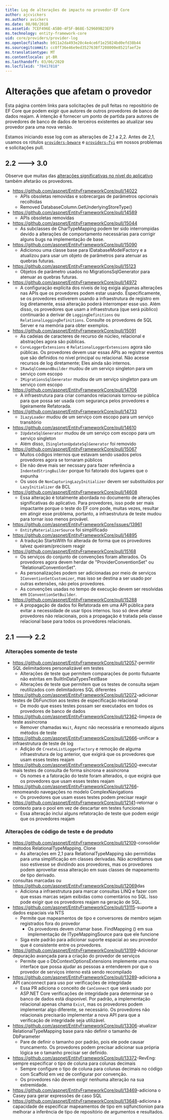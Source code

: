 ```yaml
---
title: Log de alterações de impacto no provedor-EF Core
author: ajcvickers
ms.author: avickers
ms.date: 08/08/2018
ms.assetid: 7CEF496E-A5B0-4F5F-B68E-529609B23EF9
ms.technology: entity-framework-core
uid: core/providers/provider-log
ms.openlocfilehash: b911a2da493e20c4e4ce6f1e25024bd0efd38b44
ms.sourcegitcommit: cc0ff36e46e9ed3527638f7208000e8521faef2e
ms.translationtype: MT
ms.contentlocale: pt-BR
ms.lasthandoff: 03/06/2020
ms.locfileid: "78417818"
---
```

# <a name="provider-impacting-changes"></a>Alterações que afetam o provedor

Esta página contém links para solicitações de pull feitas no repositório de EF Core que podem exigir que autores de outros provedores de banco de dados reajam. A intenção é fornecer um ponto de partida para autores de provedores de banco de dados de terceiros existentes ao atualizar seu provedor para uma nova versão.

Estamos iniciando esse log com as alterações de 2,1 a 2,2. Antes de 2,1, usamos os rótulos [`providers-beware`](https://github.com/aspnet/EntityFrameworkCore/labels/providers-beware) e [`providers-fyi`](https://github.com/aspnet/EntityFrameworkCore/labels/providers-fyi) em nossos problemas e solicitações pull.

## <a name="22-----30"></a>2.2 ---> 3.0

Observe que muitas das [alterações significativas no nível do aplicativo](../what-is-new/ef-core-3.0/breaking-changes.md) também afetarão os provedores.

* <https://github.com/aspnet/EntityFrameworkCore/pull/14022>
  * APIs obsoletas removidas e sobrecargas de parâmetros opcionais recolhidas
  * Removed DatabaseColumn.GetUnderlyingStoreType()
* <https://github.com/aspnet/EntityFrameworkCore/pull/14589>
  * APIs obsoletas removidas
* <https://github.com/aspnet/EntityFrameworkCore/pull/15044>
  * As subclasses de CharTypeMapping podem ter sido interrompidas devido a alterações de comportamento necessárias para corrigir alguns bugs na implementação de base.
* <https://github.com/aspnet/EntityFrameworkCore/pull/15090>
  * Adicionou uma classe base para IDatabaseModelFactory e a atualizou para usar um objeto de parâmetros para atenuar as quebras futuras.
* <https://github.com/aspnet/EntityFrameworkCore/pull/15123>
  * Objetos de parâmetro usados no MigrationsSqlGenerator para atenuar as quebras futuras.
* <https://github.com/aspnet/EntityFrameworkCore/pull/14972>
  * A configuração explícita dos níveis de log exigia algumas alterações nas APIs que os provedores podem estar usando. Especificamente, se os provedores estiverem usando a infraestrutura de registro em log diretamente, essa alteração poderá interromper esse uso. Além disso, os provedores que usam a infraestrutura (que será público) continuarão a derivar de `LoggingDefinitions` ou `RelationalLoggingDefinitions`. Consulte os provedores de SQL Server e na memória para obter exemplos.
* <https://github.com/aspnet/EntityFrameworkCore/pull/15091>
  * As cadeias de caracteres de recurso de núcleo, relacional e abstrações agora são públicas.
  * `CoreLoggerExtensions` e `RelationalLoggerExtensions` agora são públicas. Os provedores devem usar essas APIs ao registrar eventos que são definidos no nível principal ou relacional. Não acesse recursos de log diretamente; Eles ainda são internos.
  * `IRawSqlCommandBuilder` mudou de um serviço singleton para um serviço com escopo
  * `IMigrationsSqlGenerator` mudou de um serviço singleton para um serviço com escopo
* <https://github.com/aspnet/EntityFrameworkCore/pull/14706>
  * A infraestrutura para criar comandos relacionais tornou-se pública para que possa ser usada com segurança pelos provedores e ligeiramente Refatorada.
* <https://github.com/aspnet/EntityFrameworkCore/pull/14733>
  * `ILazyLoader` mudou de um serviço com escopo para um serviço transitório
* <https://github.com/aspnet/EntityFrameworkCore/pull/14610>
  * `IUpdateSqlGenerator` mudou de um serviço com escopo para um serviço singleton
  * Além disso, `ISingletonUpdateSqlGenerator` foi removido
* <https://github.com/aspnet/EntityFrameworkCore/pull/15067>
  * Muitos códigos internos que estavam sendo usados pelos provedores agora se tornaram públicos
  * Ele não deve mais ser necssary para fazer referência a `IndentedStringBuilder` porque foi fatorado dos lugares que o expunha
  * Os usos de `NonCapturingLazyInitializer` devem ser substituídos por `LazyInitializer` da BCL
* <https://github.com/aspnet/EntityFrameworkCore/pull/14608>
  * Essa alteração é totalmente abordada no documento de alterações significativas do aplicativo. Para provedores, isso pode ser mais impactante porque o teste do EF core pode, muitas vezes, resultar em atingir esse problema, portanto, a infraestrutura de teste mudou para tornar isso menos provável.
* <https://github.com/aspnet/EntityFrameworkCore/issues/13961>
  * `EntityMaterializerSource` foi simplificado
* <https://github.com/aspnet/EntityFrameworkCore/pull/14895>
  * A tradução StartsWith foi alterada de forma que os provedores talvez queiram/precisem reagir
* <https://github.com/aspnet/EntityFrameworkCore/pull/15168>
  * Os serviços do conjunto de convenções foram alterados. Os provedores agora devem herdar de "ProviderConventionSet" ou "RelationalConventionSet".
  * As personalizações podem ser adicionadas por meio de serviços `IConventionSetCustomizer`, mas isso se destina a ser usado por outras extensões, não pelos provedores.
  * As convenções usadas no tempo de execução devem ser resolvidas em `IConventionSetBuilder`.
* <https://github.com/aspnet/EntityFrameworkCore/pull/15288>
  * A propagação de dados foi Refatorada em uma API pública para evitar a necessidade de usar tipos internos. Isso só deve afetar provedores não relacionais, pois a propagação é tratada pela classe relacional base para todos os provedores relacionais.

## <a name="21-----22"></a>2.1 ---> 2.2

### <a name="test-only-changes"></a>Alterações somente de teste

* <https://github.com/aspnet/EntityFrameworkCore/pull/12057>-permitir SQL delimitadores personalizável em testes
  * Alterações de teste que permitem comparações de ponto flutuante não estritas em BuiltInDataTypesTestBase
  * Alterações de teste que permitem que os testes de consulta sejam reutilizados com delimitadores SQL diferentes
* <https://github.com/aspnet/EntityFrameworkCore/pull/12072>-adicionar testes de DbFunction aos testes de especificação relacional
  * De modo que esses testes possam ser executados em todos os provedores de banco de dados
* <https://github.com/aspnet/EntityFrameworkCore/pull/12362>-limpeza de teste assíncrona
  * Remover chamadas `Wait`, Async não necessária e renomeado alguns métodos de teste
* <https://github.com/aspnet/EntityFrameworkCore/pull/12666>-unificar a infraestrutura de teste de log
  * Adição de `CreateListLoggerFactory` e remoção de alguma infraestrutura de log anterior, que exigirá que os provedores que usam esses testes reajam
* <https://github.com/aspnet/EntityFrameworkCore/pull/12500>-executar mais testes de consulta de forma síncrona e assíncrona
  * Os nomes e a fatoração do teste foram alterados, o que exigirá que os provedores que usam esses testes reajam
* <https://github.com/aspnet/EntityFrameworkCore/pull/12766>-renomeando navegações no modelo ComplexNavigations
  * Os provedores que usam esses testes podem precisar reagir
* <https://github.com/aspnet/EntityFrameworkCore/pull/12141>-retornar o contexto para o pool em vez de descartar em testes funcionais
  * Essa alteração inclui alguns refatoração de teste que podem exigir que os provedores reajam

### <a name="test-and-product-code-changes"></a>Alterações de código de teste e de produto

* <https://github.com/aspnet/EntityFrameworkCore/pull/12109>-consolidar métodos RelationalTypeMapping. Clone
  * As alterações em 2,1 para RelationalTypeMapping são permitidas para uma simplificação em classes derivadas. Não acreditamos que isso estivesse se dividindo aos provedores, mas os provedores podem aproveitar essa alteração em suas classes de mapeamento de tipo derivado.
* consultas marcadas ou <https://github.com/aspnet/EntityFrameworkCore/pull/12069>das
  * Adiciona a infraestrutura para marcar consultas LINQ e fazer com que essas marcas sejam exibidas como comentários no SQL. Isso pode exigir que os provedores reajam na geração de SQL.
* <https://github.com/aspnet/EntityFrameworkCore/pull/13115>-suporte a dados espaciais via NTS
  * Permite que mapeamentos de tipo e conversores de membro sejam registrados fora do provedor
    * Os provedores devem chamar base. FindMapping () em sua implementação de ITypeMappingSource para que ele funcione
  * Siga este padrão para adicionar suporte espacial ao seu provedor que é consistente entre os provedores.
* <https://github.com/aspnet/EntityFrameworkCore/pull/13199>-Adicionar depuração avançada para a criação do provedor de serviços
  * Permite que o DbContextOptionsExtensions implemente uma nova interface que possa ajudar as pessoas a entenderem por que o provedor de serviços interno está sendo recompilado
* <https://github.com/aspnet/EntityFrameworkCore/pull/13289>-adiciona a API canconnect para uso por verificações de integridade
  * Essa PR adiciona o conceito de `CanConnect` que será usado por ASP.NET Core verificações de integridade para determinar se o banco de dados está disponível. Por padrão, a implementação relacional apenas chama `Exist`, mas os provedores podem implementar algo diferente, se necessário. Os provedores não relacionais precisarão implementar a nova API para que a verificação de integridade seja utilizável.
* <https://github.com/aspnet/EntityFrameworkCore/pull/13306>-atualizar RelationalTypeMapping base para não definir o tamanho de DbParameter
  * Pare de definir o tamanho por padrão, pois ele pode causar truncamento. Os provedores podem precisar adicionar sua própria lógica se o tamanho precisar ser definido.
* <https://github.com/aspnet/EntityFrameworkCore/pull/13372>-RevEng: sempre especificar o tipo de coluna para colunas decimais
  * Sempre configure o tipo de coluna para colunas decimais no código com Scaffold em vez de configurar por convenção.
  * Os provedores não devem exigir nenhuma alteração na sua extremidade.
* <https://github.com/aspnet/EntityFrameworkCore/pull/13469>-adiciona o Casey para gerar expressões de caso SQL
* <https://github.com/aspnet/EntityFrameworkCore/pull/13648>-adiciona a capacidade de especificar mapeamentos de tipo em sqlfunctionion para melhorar a inferência de tipo de repositório de argumentos e resultados.
